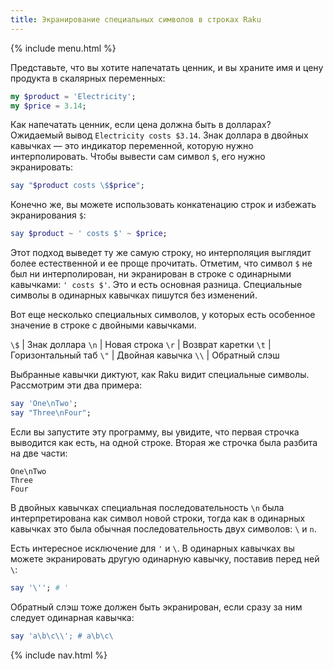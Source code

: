 ```yaml
---
title: Экранирование специальных символов в строках Raku
---
```


{% include menu.html %}

Представьте, что вы хотите напечатать ценник, и вы храните имя и цену продукта в
скалярных переменных:

```raku
my $product = 'Electricity';
my $price = 3.14;
```

Как напечатать ценник, если цена должна быть в долларах? Ожидаемый вывод
`Electricity costs $3.14`. Знак доллара в двойных кавычках — это индикатор
переменной, которую нужно интерполировать. Чтобы вывести сам символ `$`, его
нужно экранировать:

```raku
say "$product costs \$$price";
```

Конечно же, вы можете использовать конкатенацию строк и избежать экранирования
`$`:

```raku
say $product ~ ' costs $' ~ $price;
```

Этот подход выведет ту же самую строку, но интерполяция выглядит более
естественной и ее проще прочитать. Отметим, что символ `$` не был ни
интерполирован, ни экранирован в строке с одинарными кавычками: `' costs
$'`. Это и есть основная разница. Специальные символы в одинарных кавычках
пишутся без изменений.

Вот еще несколько специальных символов, у которых есть особенное значение в
строке с двойными кавычками.

`\$` | Знак доллара
`\n` | Новая строка
`\r` | Возврат каретки
`\t` | Горизонтальный таб
`\"` | Двойная кавычка
`\\` | Обратный слэш

Выбранные кавычки диктуют, как Raku видит специальные символы. Рассмотрим эти
два примера:

```raku
say 'One\nTwo';
say "Three\nFour";
```

Если вы запустите эту программу, вы увидите, что первая строчка выводится как
есть, на одной строке. Вторая же строчка была разбита на две части:

```
One\nTwo
Three
Four
```

В двойных кавычках специальная последовательность `\n` была интерпретирована как
символ новой строки, тогда как в одинарных кавычках это была обычная
последовательность двух символов: `\` и `n`.

Есть интересное исключение для `'` и `\`. В одинарных кавычках вы можете
экранировать другую одинарную кавычку, поставив перед ней `\`:

```raku
say '\''; # '
```

Обратный слэш тоже должен быть экранирован, если сразу за ним следует одинарная кавычка:

```raku
say 'a\b\c\\'; # a\b\c\
```

{% include nav.html %}
